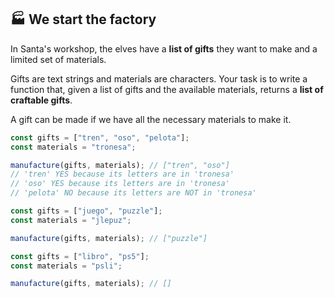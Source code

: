 ## 🏭 We start the factory

In Santa's workshop, the elves have a **list of gifts** they want to make and a limited set of materials.

Gifts are text strings and materials are characters. Your task is to write a function that, given a list of gifts and the available materials, returns a **list of craftable gifts**.

A gift can be made if we have all the necessary materials to make it.

```js
const gifts = ["tren", "oso", "pelota"];
const materials = "tronesa";

manufacture(gifts, materials); // ["tren", "oso"]
// 'tren' YES because its letters are in 'tronesa'
// 'oso' YES because its letters are in 'tronesa'
// 'pelota' NO because its letters are NOT in 'tronesa'

const gifts = ["juego", "puzzle"];
const materials = "jlepuz";

manufacture(gifts, materials); // ["puzzle"]

const gifts = ["libro", "ps5"];
const materials = "psli";

manufacture(gifts, materials); // []
```
